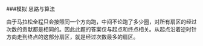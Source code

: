 ###模拟
思路与算法

由于马拉松全程只会按照同一个方向跑，中间不论跑了多少圈，对所有扇区的经过次数的贡献都是相同的。因此此题的答案仅与起点和终点相关。从起点沿着逆时针方向走到终点的这部分扇区，就是经过次数最多的扇区。
